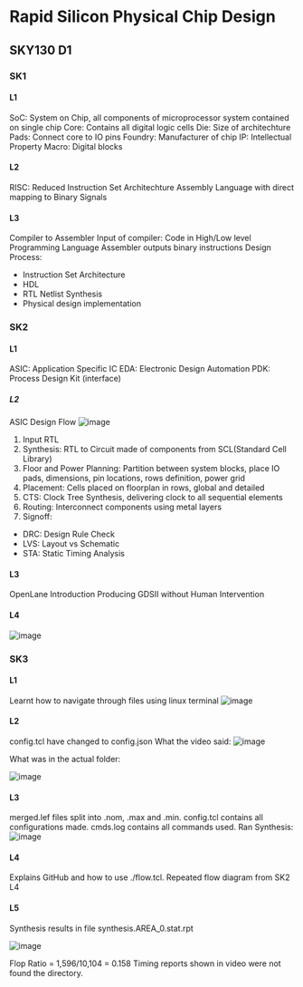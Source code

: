 # Rapid Silicon Physical Chip Design
## SKY130 D1 
### SK1
#### L1
SoC: System on Chip, all components of microprocessor system contained on single chip
Core: Contains all digital logic cells
Die: Size of architechture
Pads: Connect core to IO pins
Foundry: Manufacturer of chip
IP: Intellectual Property
Macro: Digital blocks
#### L2
RISC: Reduced Instruction Set Architechture
Assembly Language with direct mapping to Binary Signals
#### L3
Compiler to Assembler
Input of compiler: Code in High/Low level Programming Language 
Assembler outputs binary instructions
Design Process:
- Instruction Set Architecture
- HDL
- RTL Netlist Synthesis
- Physical design implementation

### SK2
#### L1
ASIC: Application Specific IC
EDA: Electronic Design Automation
PDK: Process Design Kit (interface)
##### L2
ASIC Design Flow
![image](https://github.com/mkhaliq12/RS_ChipDesign/assets/139871694/26a2718e-81e3-46fa-b4e8-d24c218bd79e)
1. Input RTL
2. Synthesis: RTL to Circuit made of components from SCL(Standard Cell Library)
3. Floor and Power Planning: Partition between system blocks, place IO pads, dimensions, pin locations, rows definition, power grid
4. Placement: Cells placed on floorplan in rows, global and detailed
5. CTS: Clock Tree Synthesis, delivering clock to all sequential elements
6. Routing: Interconnect components using metal layers
7. Signoff:
  - DRC: Design Rule Check
  - LVS: Layout vs Schematic
  - STA: Static Timing Analysis
#### L3
OpenLane Introduction
Producing GDSII without Human Intervention 
#### L4
![image](https://github.com/mkhaliq12/RS_ChipDesign/assets/139871694/1329c531-eed1-4261-9f44-2d67a973db16)

### SK3
#### L1
Learnt how to navigate through files using linux terminal
![image](https://github.com/mkhaliq12/RS_ChipDesign/assets/139871694/29ad7d93-bb83-4a6c-9a94-d8dd2dcc5f0f)

#### L2
config.tcl have changed to config.json
What the video said:
![image](https://github.com/mkhaliq12/RS_ChipDesign/assets/139871694/0f9c20a1-cd67-47e1-a156-aeea535d7c6e)

What was in the actual folder:

![image](https://github.com/mkhaliq12/RS_ChipDesign/assets/139871694/de2fbefd-0d25-4fa3-8f47-fa7376c9b093)

#### L3
merged.lef files split into .nom, .max and .min.
config.tcl contains all configurations made.
cmds.log contains all commands used.
Ran Synthesis:
![image](https://github.com/mkhaliq12/RS_ChipDesign/assets/139871694/fdad0772-e8b6-45e6-ba53-c8201698feae)


#### L4
Explains GitHub and how to use ./flow.tcl.
Repeated flow diagram from SK2 L4

#### L5
Synthesis results in file synthesis.AREA_0.stat.rpt

![image](https://github.com/mkhaliq12/RS_ChipDesign/assets/139871694/5148f62a-c9af-46f9-b3d3-c267f5a2116e)

Flop Ratio = 1,596/10,104 = 0.158
Timing reports shown in video were not found the directory.



